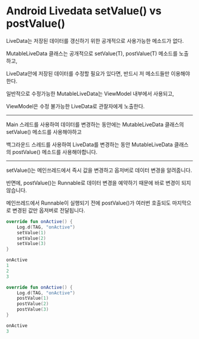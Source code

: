 # Android Livedata setValue() vs postValue()

LiveData는 저장된 데이터를 갱신하기 위한 공개적으로 사용가능한 메소드가 없다.

MutableLiveData 클래스는 공개적으로 setValue(T), postValue(T) 메소드를 노출하고,

LiveData안에 저장된 데이터를 수정할 필요가 있다면, 반드시 저 메소드들만 이용해야 한다.

일반적으로 수정가능한 MutableLiveData는 ViewModel 내부에서 사용되고,

ViewModel은 수정 불가능한 LiveData로 관찰자에게 노출한다.

---

Main 스레드를 사용하여 데이터를 변경하는 동안에는 MutableLiveData 클래스의 setValue() 메소드를 사용해야하고

백그라운드 스레드를 사용하여 LiveData를 변경하는 동안 MutableLiveData 클래스의 postValue() 메소드를 사용해야합니다.

---

setValue()는 메인쓰레드에서 즉시 값을 변경하고 옵저버로 데이터 변경을 알려줍니다.

반면에, postValue()는 Runnable로 데이터 변경을 예약하기 때문에 바로 변경이 되지 않습니다.

메인쓰레드에서 Runnable이 실행되기 전에 postValue()가 여러번 호출되도 마지막으로 변경된 값만 옵저버로 전달됩니다.


```kotlin
override fun onActive() {
    Log.d(TAG, "onActive")
    setValue(1)
    setValue(2)
    setValue(3)
}

onActive
1
2
3
```
```kotlin
override fun onActive() {
    Log.d(TAG, "onActive")
    postValue(1)
    postValue(2)
    postValue(3)
}

onActive
3
```
